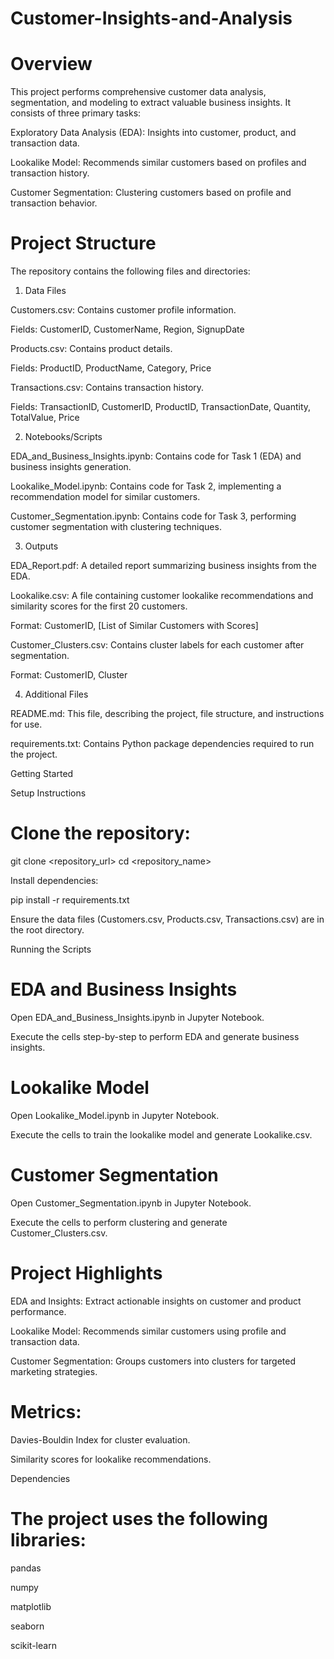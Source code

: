 # Customer-Insights-and-Analysis
# Overview

This project performs comprehensive customer data analysis, segmentation, and modeling to extract valuable business insights. It consists of three primary tasks:

Exploratory Data Analysis (EDA): Insights into customer, product, and transaction data.

Lookalike Model: Recommends similar customers based on profiles and transaction history.

Customer Segmentation: Clustering customers based on profile and transaction behavior.

# Project Structure

The repository contains the following files and directories:

1. Data Files

Customers.csv: Contains customer profile information.

Fields: CustomerID, CustomerName, Region, SignupDate

Products.csv: Contains product details.

Fields: ProductID, ProductName, Category, Price

Transactions.csv: Contains transaction history.

Fields: TransactionID, CustomerID, ProductID, TransactionDate, Quantity, TotalValue, Price

2. Notebooks/Scripts

EDA_and_Business_Insights.ipynb: Contains code for Task 1 (EDA) and business insights generation.

Lookalike_Model.ipynb: Contains code for Task 2, implementing a recommendation model for similar customers.

Customer_Segmentation.ipynb: Contains code for Task 3, performing customer segmentation with clustering techniques.

3. Outputs

EDA_Report.pdf: A detailed report summarizing business insights from the EDA.

Lookalike.csv: A file containing customer lookalike recommendations and similarity scores for the first 20 customers.

Format: CustomerID, [List of Similar Customers with Scores]

Customer_Clusters.csv: Contains cluster labels for each customer after segmentation.

Format: CustomerID, Cluster

4. Additional Files

README.md: This file, describing the project, file structure, and instructions for use.

requirements.txt: Contains Python package dependencies required to run the project.

Getting Started

Setup Instructions

# Clone the repository:

git clone <repository_url>
cd <repository_name>

Install dependencies:

pip install -r requirements.txt

Ensure the data files (Customers.csv, Products.csv, Transactions.csv) are in the root directory.

Running the Scripts

# EDA and Business Insights

Open EDA_and_Business_Insights.ipynb in Jupyter Notebook.

Execute the cells step-by-step to perform EDA and generate business insights.

# Lookalike Model

Open Lookalike_Model.ipynb in Jupyter Notebook.

Execute the cells to train the lookalike model and generate Lookalike.csv.

# Customer Segmentation

Open Customer_Segmentation.ipynb in Jupyter Notebook.

Execute the cells to perform clustering and generate Customer_Clusters.csv.

# Project Highlights

EDA and Insights: Extract actionable insights on customer and product performance.

Lookalike Model: Recommends similar customers using profile and transaction data.

Customer Segmentation: Groups customers into clusters for targeted marketing strategies.

# Metrics:

Davies-Bouldin Index for cluster evaluation.

Similarity scores for lookalike recommendations.

Dependencies

# The project uses the following libraries:

pandas

numpy

matplotlib

seaborn

scikit-learn
